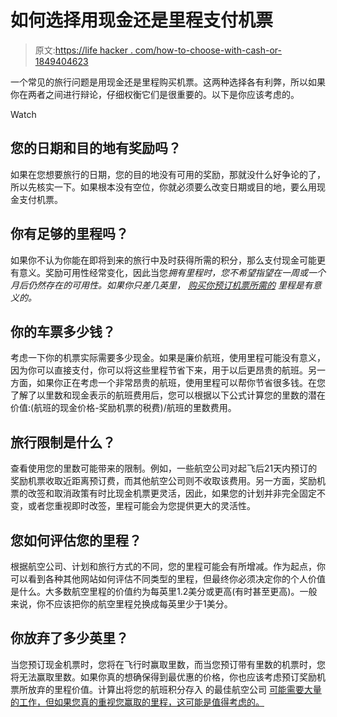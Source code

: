 # 如何选择用现金还是里程支付机票

> 原文:[https://life hacker . com/how-to-choose-with-cash-or-1849404623](https://lifehacker.com/how-to-choose-between-paying-for-a-flight-with-cash-or-1849404623)

一个常见的旅行问题是用现金还是里程购买机票。这两种选择各有利弊，所以如果你在两者之间进行辩论，仔细权衡它们是很重要的。以下是你应该考虑的。

Watch

## **您的日期和目的地有奖励吗？**

如果在您想要旅行的日期，您的目的地没有可用的奖励，那就没什么好争论的了，所以先核实一下。如果根本没有空位，你就必须要么改变日期或目的地，要么用现金支付机票。

## 你有足够的里程吗？

如果你不认为你能在即将到来的旅行中及时获得所需的积分，那么支付现金可能更有意义。奖励可用性经常变化，因此当您*拥有里程时，您不希望指望在一周或一个月后仍然存在的可用性。如果你只差几英里， [购买你预订机票所需的](https://lifehacker.com/when-buying-points-and-miles-is-a-good-idea-and-when-i-1849389765) 里程是有意义的。*

## 你的车票多少钱？

考虑一下你的机票实际需要多少现金。如果是廉价航班，使用里程可能没有意义，因为你可以直接支付，你可以将这些里程节省下来，用于以后更昂贵的航班。另一方面，如果你正在考虑一个非常昂贵的航班，使用里程可以帮你节省很多钱。在您了解了以里数和现金表示的航班费用后，您可以根据以下公式计算您的里数的潜在价值:(航班的现金价格-奖励机票的税费)/航班的里数费用。

## 旅行限制是什么？

查看使用您的里数可能带来的限制。例如，一些航空公司对起飞后21天内预订的奖励机票收取近距离预订费，而其他航空公司则不收取该费用。另一方面，奖励机票的改签和取消政策有时比现金机票更灵活，因此，如果您的计划并非完全固定不变，或者您重视即时改签，里程可能会为您提供更大的灵活性。

## 您如何评估您的里程？

根据航空公司、计划和旅行方式的不同，您的里程可能会有所增减。作为起点，你可以看到各种其他网站如何评估不同类型的里程，但最终你必须决定你的个人价值是什么。大多数航空里程的价值约为每英里1.2美分或更高(有时甚至更高)。一般来说，你不应该把你的航空里程兑换成每英里少于1美分。

## 你放弃了多少英里？

当您预订现金机票时，您将在飞行时赢取里数，而当您预订带有里数的机票时，您将无法赢取里数。如果你真的想确保得到最优惠的价格，你也应该考虑预订奖励机票所放弃的里程价值。计算出将您的航班积分存入 的最佳航空公司 [可能需要大量的工作，但如果您真的重视您赢取的里程，这可能是值得考虑的。](https://lifehacker.com/how-to-get-the-most-out-of-your-frequent-flyer-miles-1849193486)
